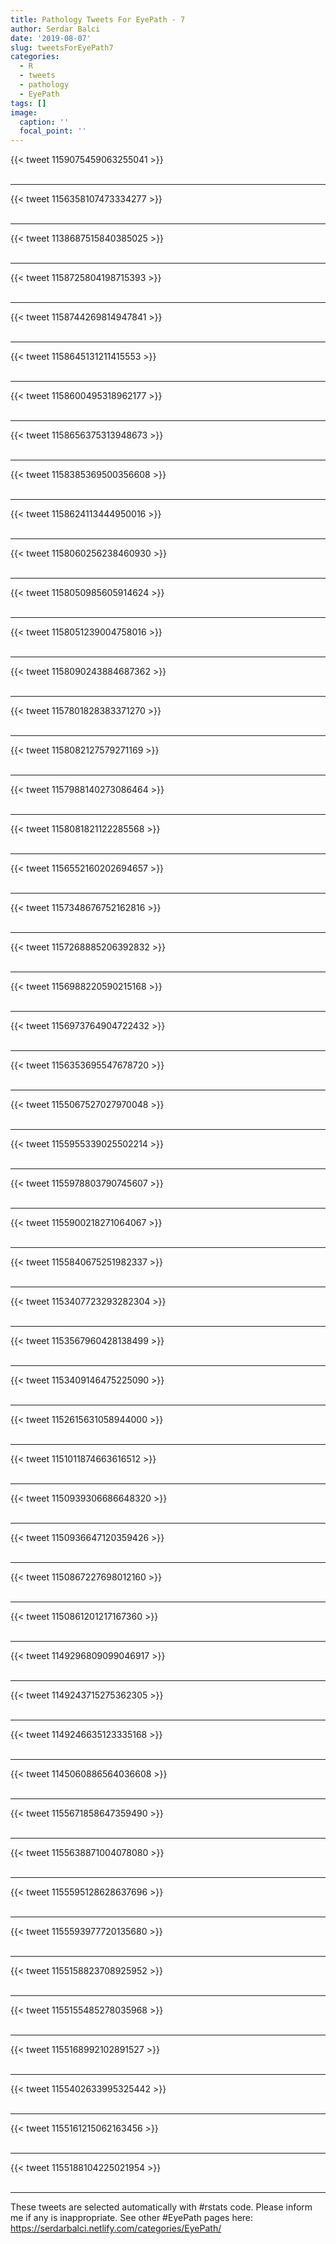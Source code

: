 ```yaml
---
title: Pathology Tweets For EyePath - 7
author: Serdar Balci
date: '2019-08-07'
slug: tweetsForEyePath7
categories:
  - R
  - tweets
  - pathology
  - EyePath
tags: []
image:
  caption: ''
  focal_point: ''
---
```



{{< tweet 1159075459063255041 >}}
<br>
<br>
<hr>
{{< tweet 1156358107473334277 >}}
<br>
<br>
<hr>
{{< tweet 1138687515840385025 >}}
<br>
<br>
<hr>
{{< tweet 1158725804198715393 >}}
<br>
<br>
<hr>
{{< tweet 1158744269814947841 >}}
<br>
<br>
<hr>
{{< tweet 1158645131211415553 >}}
<br>
<br>
<hr>
{{< tweet 1158600495318962177 >}}
<br>
<br>
<hr>
{{< tweet 1158656375313948673 >}}
<br>
<br>
<hr>
{{< tweet 1158385369500356608 >}}
<br>
<br>
<hr>
{{< tweet 1158624113444950016 >}}
<br>
<br>
<hr>
{{< tweet 1158060256238460930 >}}
<br>
<br>
<hr>
{{< tweet 1158050985605914624 >}}
<br>
<br>
<hr>
{{< tweet 1158051239004758016 >}}
<br>
<br>
<hr>
{{< tweet 1158090243884687362 >}}
<br>
<br>
<hr>
{{< tweet 1157801828383371270 >}}
<br>
<br>
<hr>
{{< tweet 1158082127579271169 >}}
<br>
<br>
<hr>
{{< tweet 1157988140273086464 >}}
<br>
<br>
<hr>
{{< tweet 1158081821122285568 >}}
<br>
<br>
<hr>
{{< tweet 1156552160202694657 >}}
<br>
<br>
<hr>
{{< tweet 1157348676752162816 >}}
<br>
<br>
<hr>
{{< tweet 1157268885206392832 >}}
<br>
<br>
<hr>
{{< tweet 1156988220590215168 >}}
<br>
<br>
<hr>
{{< tweet 1156973764904722432 >}}
<br>
<br>
<hr>
{{< tweet 1156353695547678720 >}}
<br>
<br>
<hr>
{{< tweet 1155067527027970048 >}}
<br>
<br>
<hr>
{{< tweet 1155955339025502214 >}}
<br>
<br>
<hr>
{{< tweet 1155978803790745607 >}}
<br>
<br>
<hr>
{{< tweet 1155900218271064067 >}}
<br>
<br>
<hr>
{{< tweet 1155840675251982337 >}}
<br>
<br>
<hr>
{{< tweet 1153407723293282304 >}}
<br>
<br>
<hr>
{{< tweet 1153567960428138499 >}}
<br>
<br>
<hr>
{{< tweet 1153409146475225090 >}}
<br>
<br>
<hr>
{{< tweet 1152615631058944000 >}}
<br>
<br>
<hr>
{{< tweet 1151011874663616512 >}}
<br>
<br>
<hr>
{{< tweet 1150939306686648320 >}}
<br>
<br>
<hr>
{{< tweet 1150936647120359426 >}}
<br>
<br>
<hr>
{{< tweet 1150867227698012160 >}}
<br>
<br>
<hr>
{{< tweet 1150861201217167360 >}}
<br>
<br>
<hr>
{{< tweet 1149296809099046917 >}}
<br>
<br>
<hr>
{{< tweet 1149243715275362305 >}}
<br>
<br>
<hr>
{{< tweet 1149246635123335168 >}}
<br>
<br>
<hr>
{{< tweet 1145060886564036608 >}}
<br>
<br>
<hr>
{{< tweet 1155671858647359490 >}}
<br>
<br>
<hr>
{{< tweet 1155638871004078080 >}}
<br>
<br>
<hr>
{{< tweet 1155595128628637696 >}}
<br>
<br>
<hr>
{{< tweet 1155593977720135680 >}}
<br>
<br>
<hr>
{{< tweet 1155158823708925952 >}}
<br>
<br>
<hr>
{{< tweet 1155155485278035968 >}}
<br>
<br>
<hr>
{{< tweet 1155168992102891527 >}}
<br>
<br>
<hr>
{{< tweet 1155402633995325442 >}}
<br>
<br>
<hr>
{{< tweet 1155161215062163456 >}}
<br>
<br>
<hr>
{{< tweet 1155188104225021954 >}}
<br>
<br>
<hr>


These tweets are selected automatically with #rstats code. Please inform me if any is inappropriate.
See other #EyePath pages here: https://serdarbalci.netlify.com/categories/EyePath/
